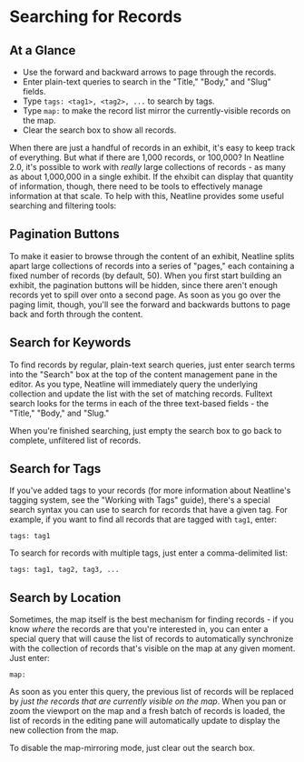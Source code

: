 # Searching for Records

## At a Glance

  - Use the forward and backward arrows to page through the records.
  - Enter plain-text queries to search in the "Title," "Body," and "Slug" fields.
  - Type `tags: <tag1>, <tag2>, ...` to search by tags.
  - Type `map:` to make the record list mirror the currently-visible records on the map.
  - Clear the search box to show all records.

When there are just a handful of records in an exhibit, it's easy to keep track of everything. But what if there are 1,000 records, or 100,000? In Neatline 2.0, it's possible to work with _really_ large collections of records - as many as about 1,000,000 in a single exhibit. If the ehxibit can display that quantity of information, though, there need to be tools to effectively manage information at that scale. To help with this, Neatline provides some useful searching and filtering tools:

## Pagination Buttons

To make it easier to browse through the content of an exhibit, Neatline splits apart large collections of records into a series of "pages," each containing a fixed number of records (by default, 50). When you first start building an exhibit, the pagination buttons will be hidden, since there aren't enough records yet to spill over onto a second page. As soon as you go over the paging limit, though, you'll see the forward and backwards buttons to page back and forth through the content.

## Search for Keywords

To find records by regular, plain-text search queries, just enter search terms into the "Search" box at the top of the content management pane in the editor. As you type, Neatline will immediately query the underlying collection and update the list with the set of matching records. Fulltext search looks for the terms in each of the three text-based fields - the "Title," "Body," and "Slug."

When you're finished searching, just empty the search box to go back to complete, unfiltered list of records.

## Search for Tags

If you've added tags to your records (for more information about Neatline's tagging system, see the "Working with Tags" guide), there's a special search syntax you can use to search for records that have a given tag. For example, if you want to find all records that are tagged with `tag1`, enter:

`tags: tag1`

To search for records with multiple tags, just enter a comma-delimited list:

`tags: tag1, tag2, tag3, ...`

## Search by Location

Sometimes, the map itself is the best mechanism for finding records - if you know _where_ the records are that you're interested in, you can enter a special query that will cause the list of records to automatically synchronize with the collection of records that's visible on the map at any given moment. Just enter:

`map:`

As soon as you enter this query, the previous list of records will be replaced by _just the records that are currently visible on the map_. When you pan or zoom the viewport on the map and a fresh batch of records is loaded, the list of records in the editing pane will automatically update to display the new collection from the map.

To disable the map-mirroring mode, just clear out the search box.
